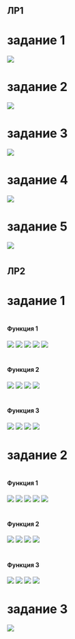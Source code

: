 # <h2>ЛР1<h2>
# задание 1

![](./images/lb01/img_1_1.png)

# задание 2
![](./images/lb01/img_1_2.png)

# задание 3
![](./images/lb01/img_1_3.png)

# задание 4
![](./images/lb01/img_1_4.png)

# задание 5
![](./images/lb01/img_1_5.png)

# <h2>ЛР2<h2>

# задание 1
# <h4>Функция 1<h4>
![](./images/lb01/img_2_1_1(1).png)
![](./images/lb01/img_2_1_1(2).png)
![](./images/lb01/img_2_1_1(3).png)
![](./images/lb01/img_2_1_1(4).png)
![](./images/lb01/img_2_1_1(5).png)
# <h4>Функция 2<h4>
![](./images/lb01/img_2_1_2(1).png)
![](./images/lb01/img_2_1_2(2).png)
![](./images/lb01/img_2_1_2(3).png)
![](./images/lb01/img_2_1_2(4).png)
# <h4>Функция 3<h4>
![](./images/lb01/img_2_1_3(1).png)
![](./images/lb01/img_2_1_3(2).png)
![](./images/lb01/img_2_1_3(3).png)
![](./images/lb01/img_2_1_3(4).png)

# задание 2
# <h4>Функция 1<h4>
![](./images/lb01/img_2_2_1(1).png)
![](./images/lb01/img_2_2_1(2).png)
![](./images/lb01/img_2_2_1(3).png)
![](./images/lb01/img_2_2_1(4).png)
![](./images/lb01/img_2_2_1(5).png)
# <h4>Функция 2<h4>
![](./images/lb01/img_2_2_2(1).png)
![](./images/lb01/img_2_2_2(2).png)
![](./images/lb01/img_2_2_2(3).png)
![](./images/lb01/img_2_2_2(4).png)
# <h4>Функция 3<h4>
![](./images/lb01/img_2_2_3(1).png)
![](./images/lb01/img_2_2_3(2).png)
![](./images/lb01/img_2_2_3(3).png)
![](./images/lb01/img_2_2_3(4).png)

# задание 3
![](./images/lb01/img_2_3.png)